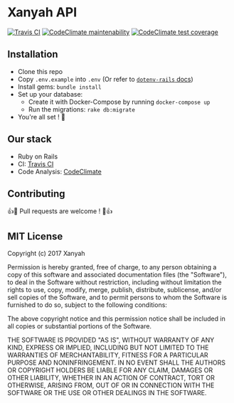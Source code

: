 # Xanyah API

[![Travis CI](https://img.shields.io/travis/xanyah/xanyah-api.svg)](https://travis-ci.org/xanyah/xanyah-api) [![CodeClimate maintenability](https://img.shields.io/codeclimate/github/xanyah/xanyah-api.svg)](https://codeclimate.com/github/xanyah/xanyah-api) [![CodeClimate test coverage](https://img.shields.io/codeclimate/coverage/github/xanyah/xanyah-api.svg)](https://codeclimate.com/github/xanyah/xanyah-api)

## Installation

- Clone this repo
- Copy `.env.example` into `.env` (Or refer to [`dotenv-rails` docs](https://github.com/bkeepers/dotenv#dotenv-))
- Install gems: `bundle install`
- Set up your database:
  - Create it with Docker-Compose by running `docker-compose up`
  - Run the migrations: `rake db:migrate`
- You're all set ! :tada:

## Our stack

- Ruby on Rails
- CI: [Travis CI](https://travis-ci.org/xanyah/xanyah-api)
- Code Analysis: [CodeClimate](https://codeclimate.com/github/xanyah/xanyah-api)

## Contributing

:+1::tada: Pull requests are welcome ! :tada::+1:

## MIT License

Copyright (c) 2017 Xanyah

Permission is hereby granted, free of charge, to any person obtaining a copy
of this software and associated documentation files (the "Software"), to deal
in the Software without restriction, including without limitation the rights
to use, copy, modify, merge, publish, distribute, sublicense, and/or sell
copies of the Software, and to permit persons to whom the Software is
furnished to do so, subject to the following conditions:

The above copyright notice and this permission notice shall be included in all
copies or substantial portions of the Software.

THE SOFTWARE IS PROVIDED "AS IS", WITHOUT WARRANTY OF ANY KIND, EXPRESS OR
IMPLIED, INCLUDING BUT NOT LIMITED TO THE WARRANTIES OF MERCHANTABILITY,
FITNESS FOR A PARTICULAR PURPOSE AND NONINFRINGEMENT. IN NO EVENT SHALL THE
AUTHORS OR COPYRIGHT HOLDERS BE LIABLE FOR ANY CLAIM, DAMAGES OR OTHER
LIABILITY, WHETHER IN AN ACTION OF CONTRACT, TORT OR OTHERWISE, ARISING FROM,
OUT OF OR IN CONNECTION WITH THE SOFTWARE OR THE USE OR OTHER DEALINGS IN THE
SOFTWARE.
